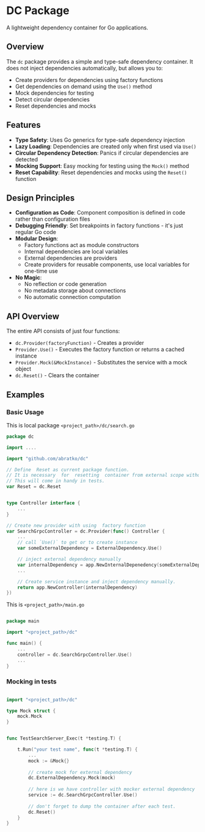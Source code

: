 # DC Package

A lightweight dependency container for Go applications.

## Overview

The `dc` package provides a simple and type-safe dependency container.
It does not inject dependencies automatically, but allows you to:
- Create providers for dependencies using factory functions
- Get dependencies on demand using the `Use()` method
- Mock dependencies for testing
- Detect circular dependencies
- Reset dependencies and mocks

## Features

- **Type Safety**: Uses Go generics for type-safe dependency injection
- **Lazy Loading**: Dependencies are created only when first used via `Use()`
- **Circular Dependency Detection**: Panics if circular dependencies are detected
- **Mocking Support**: Easy mocking for testing using the `Mock()` method
- **Reset Capability**: Reset dependencies and mocks using the `Reset()` function

## Design Principles

- **Configuration as Code**: Component composition is defined in code rather than configuration files
- **Debugging Friendly**: Set breakpoints in factory functions - it's just regular Go code
- **Modular Design**: 
  - Factory functions act as module constructors
  - Internal dependencies are local variables
  - External dependencies are providers
  - Create providers for reusable components, use local variables for one-time use
- **No Magic**:
  - No reflection or code generation
  - No metadata storage about connections
  - No automatic connection computation

## API Overview

The entire API consists of just four functions:
- `dc.Provider(factoryFunction)` - Creates a provider
- `Provider.Use()` - Executes the factory function or returns a cached instance
- `Provider.Mock(&MockInstance)` - Substitutes the service with a mock object
- `dc.Reset()` - Clears the container


## Examples

### Basic Usage

This is local package `<project_path>/dc/search.go`

```go
package dc 

import ....

import "github.com/abratko/dc"

// Define  Reset as current package function.
// It is necessary  for  resetting  container from external scope without import core package. 
// This will come in handy in tests.
var Reset = dc.Reset


type Controller interface {
    ...
} 

// Create new provider with using  factory function 
var SearchGrpcController = dc.Provider(func() Controller {
	...
	// call `Use()` to get or to create instance
    var someExternalDependency = ExternalDependency.Use()

    // inject external dependency manually 
    var internalDependency = app.NewInternalDepenedency(someExternalDependency.Use())
	...

    // Create service instance and inject dependency manually.
	return app.NewController(internalDependency)
})
```

This is `<project_path>/main.go`

```go

package main 

import "<project_path>/dc"

func main() {
    ...
    controller = dc.SearchGrpcController.Use()
    ...
}
```

### Mocking in tests

```go

import "<project_path>/dc"

type Mock struct {
	mock.Mock
}


func TestSearchServer_Exec(t *testing.T) {

	t.Run("your test name", func(t *testing.T) {
		...
		mock := &Mock{}
		
		// create mock for external dependency 
		dc.ExternalDependency.Mock(mock)
		
		// here is we have controller with mocker external dependency 
		service := dc.SearchGrpcController.Use()
		
		// don't forget to dump the container after each test.
		dc.Reset()	
	}
}
```

